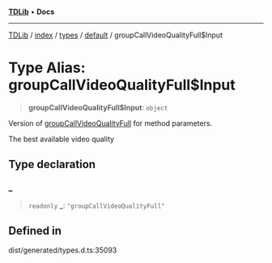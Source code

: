 [**TDLib**](../../../../../../README.md) • **Docs**

***

[TDLib](../../../../../../modules.md) / [index](../../../../../README.md) / [types](../../../README.md) / [default](../README.md) / groupCallVideoQualityFull$Input

# Type Alias: groupCallVideoQualityFull$Input

> **groupCallVideoQualityFull$Input**: `object`

Version of [groupCallVideoQualityFull](groupCallVideoQualityFull.md) for method parameters.

The best available video quality

## Type declaration

### \_

> `readonly` **\_**: `"groupCallVideoQualityFull"`

## Defined in

dist/generated/types.d.ts:35093
